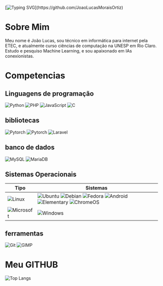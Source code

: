 [![Typing SVG](https://readme-typing-svg.herokuapp.com/?color=ffffff&size=26&center=false&vCenter=true&width=1000&lines=Seja+bem+vindo!+Clique+aqui+para+ver+mais+...;)](https://github.com/JoaoLucasMoraisOrtiz)
# Sobre Mim
Meu nome é João Lucas, sou técnico em informática para internet pela ETEC, e atualmente curso ciências de computação na UNESP em Rio Claro.
Estudo e pesquiso Machine Learning, e sou apaixonado em IAs conexionistas.

# Competencias

## Linguagens de programação

![Python](https://img.shields.io/badge/python-3670A0?style=for-the-badge&logo=python&logoColor=ffdd54) ![PHP](https://img.shields.io/badge/PHP-777BB4?style=for-the-badge&logo=php&logoColor=white) ![JavaScript](https://img.shields.io/badge/JavaScript-F7DF1E?style=for-the-badge&logo=javascript&logoColor=black) ![C](https://img.shields.io/badge/C-00599C?style=for-the-badge&logo=c&logoColor=white)

## bibliotecas
![Pytorch](https://img.shields.io/badge/Pytorch-grey?style=for-the-badge&logo=pytorch) ![Pytorch](https://img.shields.io/badge/Numpy-black?style=for-the-badge&logo=numpy) ![Laravel](https://img.shields.io/badge/laravel-%23FF2D20.svg?style=for-the-badge&logo=laravel&logoColor=white)

## banco de dados
![MySQL](https://img.shields.io/badge/MySQL-00000F?style=for-the-badge&logo=mysql&logoColor=white) ![MariaDB](https://img.shields.io/badge/MariaDB-003545?style=for-the-badge&logo=mariadb&logoColor=white)

## Sistemas Operacionais
| Tipo   | Sistemas   |
|--------|------------|
| ![Linux](https://img.shields.io/badge/Linux-000?style=for-the-badge&logo=linux&logoColor=FCC624)  | ![Ubuntu](https://img.shields.io/badge/Ubuntu-35495E?style=for-the-badge&logo=ubuntu&logoColor=2CA5E0) ![Debian](https://img.shields.io/badge/Debian-D70A53?style=for-the-badge&logo=debian&logoColor=white) ![Fedora](https://img.shields.io/badge/Fedora-294172?style=for-the-badge&logo=fedora&logoColor=white) 	![Android](https://img.shields.io/badge/Android-3DDC84?style=for-the-badge&logo=android&logoColor=white) 	![Elementary](https://img.shields.io/badge/Elementary-000000?style=for-the-badge&logo=elementary&logoColor=white) ![ChromeOS](https://img.shields.io/badge/ChromeOS-db4a39?style=for-the-badge&logo=googlechrome&logoColor=ffffff) |
|![Microsoft](https://img.shields.io/badge/Microsoft-ffffff?style=for-the-badge&logo=microsoft&logoColor=blue)| ![Windows](https://img.shields.io/badge/Windows-000000?style=for-the-badge&logo=windows&logoColor=blue)|

## ferramentas
![Git](https://img.shields.io/badge/GIT-E44C30?style=for-the-badge&logo=git&logoColor=white)
![GIMP](https://img.shields.io/badge/GIMP-000000?style=for-the-badge&logo=gimp&logoColor=white)



# Meu GITHUB
![Top Langs](https://github-readme-stats-git-masterrstaa-rickstaa.vercel.app/api/top-langs/?username=JoaoLucasMoraisOrtiz&layout=compact&bg_color=04042a&border_color=000000&title_color=eaae22&text_color=FFF)